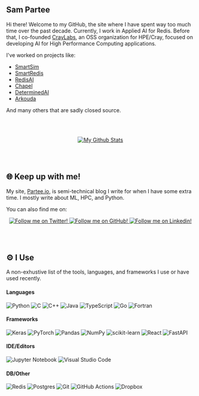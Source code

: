 ## Sam Partee

Hi there! Welcome to my GitHub, the site where I have spent way too much time over the
past decade. Currently, I work in Applied AI for Redis. Before that, I co-founded
[CrayLabs](https://github.com/CrayLabs), an OSS organization for HPE/Cray, focused on
developing AI for High Performance Computing applications.

I've worked on projects like:

- [SmartSim](https://github.com/CrayLabs/SmartSim)
- [SmartRedis](https://github.com/CrayLabs/SmartRedis)
- [RedisAI](https://github.com/RedisAI/RedisAI)
- [Chapel](https://github.com/chapel-lang/chapel)
- [DeterminedAI](https://github.com/determined-ai)
- [Arkouda](https://github.com/Bears-R-Us/arkouda)

And many others that are sadly closed source.

<br></br>

<p align="center">
  <a href="https://github.com/spartee">
    <img alt="My Github Stats" title="Sam Partee's Github Stats" src="https://github-readme-stats.vercel.app/api?username=spartee&show_icons=true&theme=radical"/>
  </a>
</p>

<br></br>

## 🌐 Keep up with me!

My site, [Partee.io](https://partee.io), is semi-technical blog I write for when I have some extra time. I mostly write about ML, HPC, and Python.

You can also find me on:
<div class="grid" align="center">
  <a href="https://twitter.com/SamPartee">
    <img alt="Follow me on Twitter!" title="Sam Partee's Twitter" src="https://img.shields.io/badge/Twitter-%231DA1F2.svg?style=for-the-badge&logo=Twitter&logoColor=white"/>
  </a>
  <a href="https://github.com/spartee">
    <img alt="Follow me on GitHub!" title="Sam Partee's Github" src="https://img.shields.io/badge/github-%23121011.svg?style=for-the-badge&logo=github&logoColor=white"/>
  </a>
  <a href="www.linkedin.com/in/sam-partee-b04a1710a">
    <img alt="Follow me on Linkedin!" title="Sam Partee's Linkedin" src="https://img.shields.io/badge/linkedin-%230077B5.svg?style=for-the-badge&logo=linkedin&logoColor=white"/>
  </a>
</div>

<br></br>
## ⚙️ I Use

A non-exhustive list of the tools, languages, and frameworks I use or have used recently.
#### Languages

<div class="grid">

![Python](https://img.shields.io/badge/python-3670A0?style=for-the-badge&logo=python&logoColor=ffdd54)
![C](https://img.shields.io/badge/c-%2300599C.svg?style=for-the-badge&logo=c&logoColor=white)
![C++](https://img.shields.io/badge/c++-%2300599C.svg?style=for-the-badge&logo=c%2B%2B&logoColor=white)
![Java](https://img.shields.io/badge/java-%23ED8B00.svg?style=for-the-badge&logo=java&logoColor=white)
![TypeScript](https://img.shields.io/badge/typescript-%23007ACC.svg?style=for-the-badge&logo=typescript&logoColor=white)
![Go](https://img.shields.io/badge/go-%2300ADD8.svg?style=for-the-badge&logo=go&logoColor=white)
![Fortran](https://img.shields.io/badge/Fortran-%23734F96.svg?style=for-the-badge&logo=fortran&logoColor=white)

</div>

#### Frameworks

<div class="grid">


![Keras](https://img.shields.io/badge/Keras-%23D00000.svg?style=for-the-badge&logo=Keras&logoColor=white)
![PyTorch](https://img.shields.io/badge/PyTorch-%23EE4C2C.svg?style=for-the-badge&logo=PyTorch&logoColor=white)
![Pandas](https://img.shields.io/badge/pandas-%23150458.svg?style=for-the-badge&logo=pandas&logoColor=white)
![NumPy](https://img.shields.io/badge/numpy-%23013243.svg?style=for-the-badge&logo=numpy&logoColor=white)
![scikit-learn](https://img.shields.io/badge/scikit--learn-%23F7931E.svg?style=for-the-badge&logo=scikit-learn&logoColor=white)
![React](https://img.shields.io/badge/react-%2320232a.svg?style=for-the-badge&logo=react&logoColor=%2361DAFB)
![FastAPI](https://img.shields.io/badge/FastAPI-005571?style=for-the-badge&logo=fastapi)

</div>

#### IDE/Editors

<div class="grid">

![Jupyter Notebook](https://img.shields.io/badge/jupyter-%23FA0F00.svg?style=for-the-badge&logo=jupyter&logoColor=white)
![Visual Studio Code](https://img.shields.io/badge/Visual%20Studio%20Code-0078d7.svg?style=for-the-badge&logo=visual-studio-code&logoColor=white)

</div>

#### DB/Other

<div class="grid">

![Redis](https://img.shields.io/badge/redis-%23DD0031.svg?style=for-the-badge&logo=redis&logoColor=white)
![Postgres](https://img.shields.io/badge/postgres-%23316192.svg?style=for-the-badge&logo=postgresql&logoColor=white)
![Git](https://img.shields.io/badge/git-%23F05033.svg?style=for-the-badge&logo=git&logoColor=white)
![GitHub Actions](https://img.shields.io/badge/github%20actions-%232671E5.svg?style=for-the-badge&logo=githubactions&logoColor=white)
![Dropbox](https://img.shields.io/badge/Dropbox-%233B4D98.svg?style=for-the-badge&logo=Dropbox&logoColor=white)

</div>



